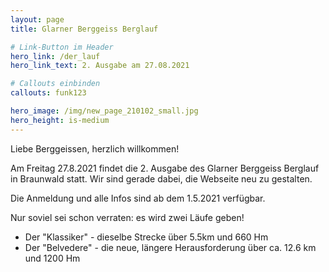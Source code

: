 ```yaml
---
layout: page
title: Glarner Berggeiss Berglauf

# Link-Button im Header
hero_link: /der_lauf
hero_link_text: 2. Ausgabe am 27.08.2021

# Callouts einbinden
callouts: funk123

hero_image: /img/new_page_210102_small.jpg
hero_height: is-medium
---
```


Liebe Berggeissen, herzlich willkommen!

Am Freitag 27.8.2021 findet die 2. Ausgabe des Glarner Berggeiss Berglauf in Braunwald statt. Wir sind gerade dabei, die Webseite neu zu gestalten. 

Die Anmeldung und alle Infos sind ab dem 1.5.2021 verfügbar.

Nur soviel sei schon verraten: es wird zwei Läufe geben!

 - Der "Klassiker" - dieselbe Strecke über 5.5km und 660 Hm
 - Der "Belvedere" - die neue, längere Herausforderung über ca. 12.6 km und 1200 Hm


